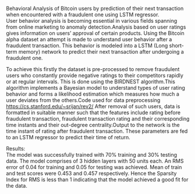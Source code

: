 Behavioral Analysis of Bitcoin users by prediction of their next transaction when encountered with a fraudulent one using LSTM regressor.<br/>
User behavior analysis is becoming essential in various fields spanning from online marketing to anomaly detection.Analysis based on user ratings gives information on users’ approval of certain products. Using the Bitcoin alpha dataset an attempt is made to understand user behavior after a fraudulent transaction. This behavior is modeled into a LSTM (Long short-term memory) network to predict their next transaction after undergoing a fraudulent one.

To achieve this firstly the dataset is pre-processed to remove fraudulent users who constantly provide negative ratings to their competitors rapidly or at regular intervals. This is done using the BIRDNEST algorithm.This algorithm implements a Bayesian model to understand types of user rating behavior and forms a likelihood estimation which measures how much a user deviates from the others.Code used for data preprocessing https://cs.stanford.edu/~srijan/rev2/ After removal of such users, data is formatted in suitable manner such that the features include rating before fraudulent transaction, fraudulent transaction rating and their corresponding time instants and their out-degree centrality.Output to the network is the time instant of rating after fraudulent transaction. These parameters are fed to an LSTM regressor to predict their time of return.

Results:<br/>
The model was successfully trained with 70% training and 30% testing data. The model comprises of 3 hidden layers with 50 units each. An RMS error of 0.04 for training and 0.05 for testing was achieved. Mean of train and test scores were 0.453 and 0.457 respectively. Hence the Sparsity Index for RMS is less than 1 indicating that the model achieved a good fit for the data.
